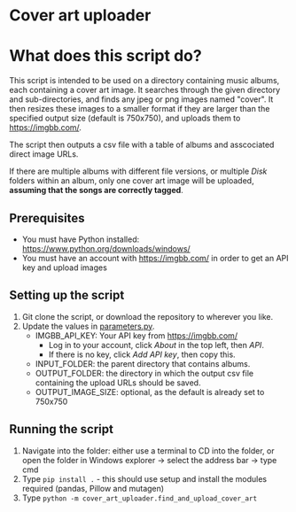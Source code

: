 # Cover art uploader

# What does this script do?
This script is intended to be used on a directory containing music albums, each containing a cover art image.
It searches through the given directory and sub-directories, and finds any jpeg or png images named "cover". It then resizes these images to a smaller format if they are larger than the specified output size (default is 750x750), and uploads them to https://imgbb.com/. 

The script then outputs a csv file with a table of albums and asscociated direct image URLs.

If there are multiple albums with different file versions, or multiple *Disk* folders within an album, only one cover art image will be uploaded, **assuming that the songs are correctly tagged**.

## Prerequisites
* You must have Python installed: https://www.python.org/downloads/windows/
* You must have an account with https://imgbb.com/ in order to get an API key and upload images

## Setting up the script

1. Git clone the script, or download the repository to wherever you like.
2. Update the values in [parameters.py](cover_art_uploader\parameters.py). 
    * IMGBB_API_KEY: Your API key from https://imgbb.com/
        * Log in to your account, click *About* in the top left, then *API*.
        * If there is no key, click *Add API key*, then copy this.
    * INPUT_FOLDER: the parent directory that contains albums.
    * OUTPUT_FOLDER: the directory in which the output csv file containing the upload URLs should be saved.
    * OUTPUT_IMAGE_SIZE: optional, as the default is already set to 750x750

## Running the script
1. Navigate into the folder: either use a terminal to CD into the folder, or open the folder in Windows explorer -> select the address bar -> type cmd
2. Type `pip install .` - this should use setup and install the modules required (pandas, Pillow and mutagen)
2. Type `python -m cover_art_uploader.find_and_upload_cover_art`